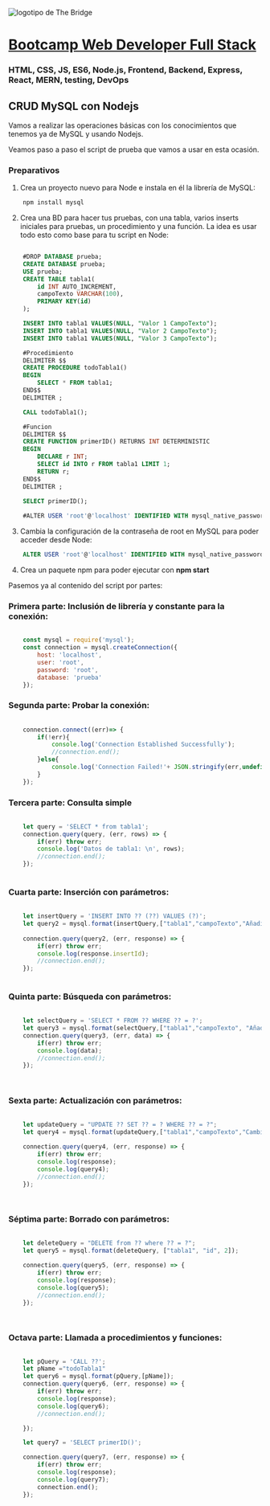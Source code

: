 ![logotipo de The Bridge](https://user-images.githubusercontent.com/27650532/77754601-e8365180-702b-11ea-8bed-5bc14a43f869.png  "logotipo de The Bridge")


# [Bootcamp Web Developer Full Stack](https://www.thebridge.tech/bootcamps/bootcamp-fullstack-developer/)

### HTML, CSS,  JS, ES6, Node.js, Frontend, Backend, Express, React, MERN, testing, DevOps

## CRUD MySQL con Nodejs
Vamos a realizar las operaciones básicas con los conocimientos que tenemos ya de MySQL y usando Nodejs.

Veamos paso a paso el script de prueba que vamos a usar en esta ocasión.

### Preparativos
1. Crea un proyecto nuevo para Node e instala en él la librería de MySQL: 

```javascript
    npm install mysql
```

2. Crea una BD para hacer tus pruebas, con una tabla, varios inserts iniciales para pruebas, un procedimiento y una función. La idea es usar todo esto como base para tu script en Node:

```sql

    #DROP DATABASE prueba;
    CREATE DATABASE prueba;
    USE prueba;
    CREATE TABLE tabla1(
        id INT AUTO_INCREMENT,
        campoTexto VARCHAR(100),
        PRIMARY KEY(id)
    ); 

    INSERT INTO tabla1 VALUES(NULL, "Valor 1 CampoTexto");
    INSERT INTO tabla1 VALUES(NULL, "Valor 2 CampoTexto");
    INSERT INTO tabla1 VALUES(NULL, "Valor 3 CampoTexto");

    #Procedimiento
    DELIMITER $$
    CREATE PROCEDURE todoTabla1()
    BEGIN
        SELECT * FROM tabla1;
    END$$
    DELIMITER ;

    CALL todoTabla1();

    #Funcion
    DELIMITER $$
    CREATE FUNCTION primerID() RETURNS INT DETERMINISTIC
    BEGIN
        DECLARE r INT;
        SELECT id INTO r FROM tabla1 LIMIT 1;
        RETURN r;
    END$$
    DELIMITER ;

    SELECT primerID();
    
    #ALTER USER 'root'@'localhost' IDENTIFIED WITH mysql_native_password BY 'root';

```

3. Cambia la configuración de la contraseña de root en MySQL para poder acceder desde Node: 

```sql
    ALTER USER 'root'@'localhost' IDENTIFIED WITH mysql_native_password BY 'root';
```

4. Crea un paquete npm para poder ejecutar con **npm start**

Pasemos ya al contenido del script por partes: 

### Primera parte: Inclusión de librería y constante para la conexión: 

```javascript

    const mysql = require('mysql');
    const connection = mysql.createConnection({
        host: 'localhost',
        user: 'root',
        password: 'root',
        database: 'prueba'
    });

```
### Segunda parte: Probar la conexión: 

```javascript
    
    connection.connect((err)=> {
        if(!err){
            console.log('Connection Established Successfully');
            //connection.end();
        }else{
            console.log('Connection Failed!'+ JSON.stringify(err,undefined,2));
        }
    });

```

### Tercera parte: Consulta simple

```javascript
    
    let query = 'SELECT * from tabla1';
    connection.query(query, (err, rows) => {
        if(err) throw err;
        console.log('Datos de tabla1: \n', rows);
        //connection.end();
    });
    
```

### Cuarta parte: Inserción con parámetros: 

```javascript
    
    let insertQuery = 'INSERT INTO ?? (??) VALUES (?)';
    let query2 = mysql.format(insertQuery,["tabla1","campoTexto","Añadido desde Node"]);
    
    connection.query(query2, (err, response) => {
        if(err) throw err;
        console.log(response.insertId);
        //connection.end();
    }); 
    
```

### Quinta parte: Búsqueda con parámetros:

```javascript
    
    let selectQuery = 'SELECT * FROM ?? WHERE ?? = ?';    
    let query3 = mysql.format(selectQuery,["tabla1","campoTexto", "Añadido desde Node"]);
    connection.query(query3, (err, data) => {
        if(err) throw err;
        console.log(data);
        //connection.end();
    }); 

    
```

### Sexta parte: Actualización con parámetros: 

```javascript
    
    let updateQuery = "UPDATE ?? SET ?? = ? WHERE ?? = ?";
    let query4 = mysql.format(updateQuery,["tabla1","campoTexto","Cambiado desde Node 2","id",1]);

    connection.query(query4, (err, response) => {
        if(err) throw err;
        console.log(response);
        console.log(query4);
        //connection.end();
    });

    
```

### Séptima parte: Borrado con parámetros: 

```javascript
    
    let deleteQuery = "DELETE from ?? where ?? = ?";
    let query5 = mysql.format(deleteQuery, ["tabla1", "id", 2]);

    connection.query(query5, (err, response) => {
        if(err) throw err;
        console.log(response);
        console.log(query5);
        //connection.end();
    });

    
```

### Octava parte: Llamada a procedimientos y funciones: 

```javascript 

    let pQuery = 'CALL ??';
    let pName ="todoTabla1"
    let query6 = mysql.format(pQuery,[pName]);
    connection.query(query6, (err, response) => {
        if(err) throw err;
        console.log(response);
        console.log(query6);
        //connection.end();

    });

    let query7 = 'SELECT primerID()';

    connection.query(query7, (err, response) => {
        if(err) throw err;
        console.log(response);
        console.log(query7);
        connection.end();
    });

```
